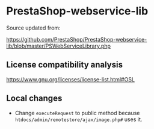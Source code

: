# PrestaShop-webservice-lib

Source updated from:

https://github.com/PrestaShop/PrestaShop-webservice-lib/blob/master/PSWebServiceLibrary.php

## License compatibility analysis

https://www.gnu.org/licenses/license-list.html#OSL


## Local changes

- Change `executeRequest` to public method because
  `htdocs/admin/remotestore/ajax/image.php#` uses it.
